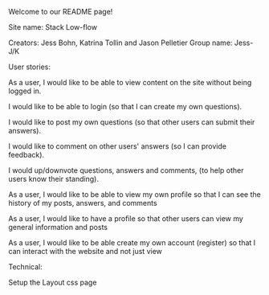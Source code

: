 Welcome to our README page!

Site name: Stack Low-flow

Creators: Jess Bohn, Katrina Tollin and Jason Pelletier
Group name: Jess-J/K

User stories:

As a user, I would like to be able to view content on the site without being logged in.

I would like to be able to login (so that I can create my own questions).

I would like to post my own questions (so that other users can submit their answers).

I would like to comment on other users' answers (so I can provide feedback).

I would up/downvote questions, answers and comments, (to help other users know their standing).

As a user, I would like to be able to view my own profile so that I can see the history of my posts, answers, and comments

As a user, I would like to have a profile so that other users can view my general information and posts

As a user, I would like to be able create my own account (register) so that I can interact with the website and not just view

Technical:

Setup the Layout css page
